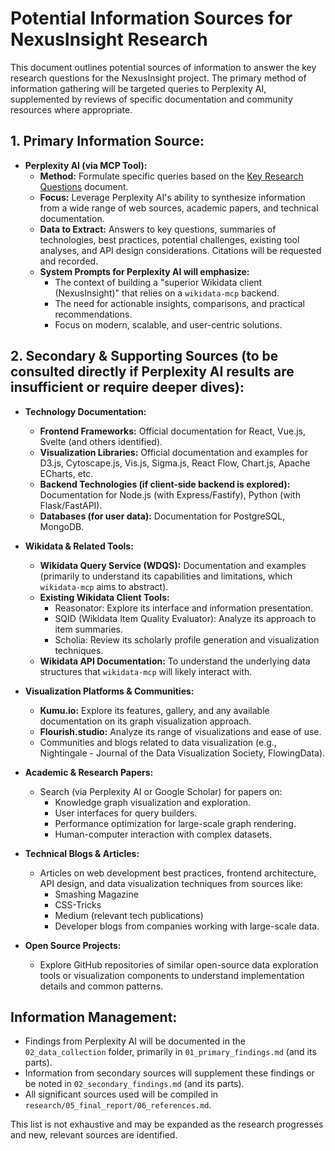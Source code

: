 # Potential Information Sources for NexusInsight Research

This document outlines potential sources of information to answer the key research questions for the NexusInsight project. The primary method of information gathering will be targeted queries to Perplexity AI, supplemented by reviews of specific documentation and community resources where appropriate.

## 1. Primary Information Source:

*   **Perplexity AI (via MCP Tool):**
    *   **Method:** Formulate specific queries based on the [Key Research Questions](02_key_questions.md) document.
    *   **Focus:** Leverage Perplexity AI's ability to synthesize information from a wide range of web sources, academic papers, and technical documentation.
    *   **Data to Extract:** Answers to key questions, summaries of technologies, best practices, potential challenges, existing tool analyses, and API design considerations. Citations will be requested and recorded.
    *   **System Prompts for Perplexity AI will emphasize:**
        *   The context of building a "superior Wikidata client (NexusInsight)" that relies on a `wikidata-mcp` backend.
        *   The need for actionable insights, comparisons, and practical recommendations.
        *   Focus on modern, scalable, and user-centric solutions.

## 2. Secondary & Supporting Sources (to be consulted directly if Perplexity AI results are insufficient or require deeper dives):

*   **Technology Documentation:**
    *   **Frontend Frameworks:** Official documentation for React, Vue.js, Svelte (and others identified).
    *   **Visualization Libraries:** Official documentation and examples for D3.js, Cytoscape.js, Vis.js, Sigma.js, React Flow, Chart.js, Apache ECharts, etc.
    *   **Backend Technologies (if client-side backend is explored):** Documentation for Node.js (with Express/Fastify), Python (with Flask/FastAPI).
    *   **Databases (for user data):** Documentation for PostgreSQL, MongoDB.

*   **Wikidata & Related Tools:**
    *   **Wikidata Query Service (WDQS):** Documentation and examples (primarily to understand its capabilities and limitations, which `wikidata-mcp` aims to abstract).
    *   **Existing Wikidata Client Tools:**
        *   Reasonator: Explore its interface and information presentation.
        *   SQID (Wikidata Item Quality Evaluator): Analyze its approach to item summaries.
        *   Scholia: Review its scholarly profile generation and visualization techniques.
    *   **Wikidata API Documentation:** To understand the underlying data structures that `wikidata-mcp` will likely interact with.

*   **Visualization Platforms & Communities:**
    *   **Kumu.io:** Explore its features, gallery, and any available documentation on its graph visualization approach.
    *   **Flourish.studio:** Analyze its range of visualizations and ease of use.
    *   Communities and blogs related to data visualization (e.g., Nightingale - Journal of the Data Visualization Society, FlowingData).

*   **Academic & Research Papers:**
    *   Search (via Perplexity AI or Google Scholar) for papers on:
        *   Knowledge graph visualization and exploration.
        *   User interfaces for query builders.
        *   Performance optimization for large-scale graph rendering.
        *   Human-computer interaction with complex datasets.

*   **Technical Blogs & Articles:**
    *   Articles on web development best practices, frontend architecture, API design, and data visualization techniques from sources like:
        *   Smashing Magazine
        *   CSS-Tricks
        *   Medium (relevant tech publications)
        *   Developer blogs from companies working with large-scale data.

*   **Open Source Projects:**
    *   Explore GitHub repositories of similar open-source data exploration tools or visualization components to understand implementation details and common patterns.

## Information Management:

*   Findings from Perplexity AI will be documented in the `02_data_collection` folder, primarily in `01_primary_findings.md` (and its parts).
*   Information from secondary sources will supplement these findings or be noted in `02_secondary_findings.md` (and its parts).
*   All significant sources used will be compiled in `research/05_final_report/06_references.md`.

This list is not exhaustive and may be expanded as the research progresses and new, relevant sources are identified.
